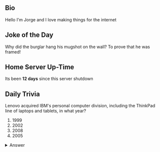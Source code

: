## Bio

Hello I'm Jorge and I love making things for the internet

## Joke of the Day

Why did the burglar hang his mugshot on the wall? To prove that he was framed!

## Home Server Up-Time

Its been **12 days** since this server shutdown


## Daily Trivia

Lenovo acquired IBM&#039;s personal computer division, including the ThinkPad line of laptops and tablets, in what year?
 1. 1999
 2. 2002
 3. 2008
 4. 2005

<details>
  <summary>Answer</summary>
  2005
</details>
